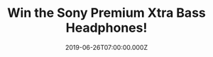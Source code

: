 ---
campaign-uuid: "c-df7ba55d-87af-47f9-abb1-3295a1ff8d61"
type: "Competition"
category: "Technology"
date: "2019-06-26T07:00:00.000Z"
end-date: "2019-08-26T23:59:00.000Z"
disable-form: false
is_promoted: true
has_entry_page: true
title: "Win the Sony Premium Xtra Bass Headphones!"
competition-description: "<p>The perfect pairing for those who live life on the go.\
  \ Yes, we are talking about the Sony Premium Xtra Bass Headphones the ones you will\
  \ fall in love with. Bass heavy & smartphone-friendly, Advanced Direct Vibe Structure\
  \ for balanced bass, Precise & clear sound... and many more features you won't want\
  \ to miss.</p>\n<p>Want them? Click below for a chance to win.</p>\n"
hero-header: "Win the Sony Premium Xtra Bass Headphones!"
terms-confirmation: "N/A"
banner-img: "https://assets.expresslyapp.com/asset-61792ac2-031c-4a7f-a226-c51a0ef626ad.jpg"
logo-left-href: "aaa.nme.com"
logo-left-image: "https://assets.expresslyapp.com/asset-16b7bea2-3043-434d-bbf0-200d11247341.jpg"
logo-left-title: "NME AAA"
bg-image-hero: "https://assets.expresslyapp.com/asset-1ed0d9de-99b8-45e3-86d0-6c71eb4594de.jpg"
bg-image-first: "https://assets.expresslyapp.com/asset-4918e3ef-3619-4b8a-a4f0-dfcdecc72a8c.jpg"
section1-content: "<p>The headphones’ Advanced Direct Vibe Structure ensures you’\
  ll be able to enjoy balanced bass response – whatever your musical style. Beat Response\
  \ Control technology delivers a tight, deep bass response, making it perfect for\
  \ low-end focused music styles. The perfect pairing for those who live life on the\
  \ go.</p>\n<p>The perfect pair of headphones that will become your best friend.\
  \ Enter the form below for a chance to win a pair of the Sony Premium Xtra Bass\
  \ Headphones now!</p>\n<p>Good luck!</p>\n"
entry-title: "Win the Sony Premium Xtra Bass Headphones!"
entry-content: "<p>Enter the draw to win Sony Premium Xtra Bass Headphones by completing\
  \ the form below before 23:59 on the 26th of August 2019.</p>\n"
has-winner: false
prize-description: "The Sony Premium Xtra Bass Headphones."
special-conditions: "Multiple entries are allowed up to one every day."
country-restrictions:
- "GB"
---